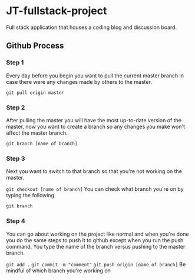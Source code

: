 # JT-fullstack-project
Full stack application that houses a coding blog and discussion board.

## Github Process
### Step 1
Every day before you begin you want to pull the current master branch in case there were any changes made by others to the master.

`git pull origin master`
### Step 2
After pulling the master you will have the most up-to-date version of the master, now you want to create a branch so any changes you make won't affect the master branch.

`git branch [name of branch]`
### Step 3
Next you want to switch to that branch so that you're not working on the master.

`git checkout [name of branch]`
You can check what branch you're on by typing the following.

`git branch`
### Step 4
You can go about working on the project like normal and when you're done you do the same steps to push it to github except when you run the push command. You type the name of the branch versus pushing to the master branch.

`git add .`
`git commit -m "comment"`
`git push origin [name of branch]`
Be mindful of which branch you're working on
